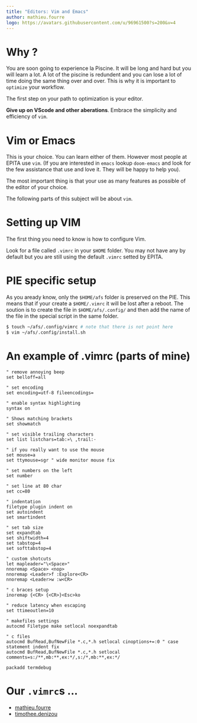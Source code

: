 ```yaml
---
title: "Editors: Vim and Emacs"
author: mathieu.fourre
logo: https://avatars.githubusercontent.com/u/96961500?s=200&v=4
---
```


# Why ?

You are soon going to experience la Piscine. It will be long and hard but
you will learn a lot. A lot of the piscine is redundent and you can lose a
lot of time doing the same thing over and over. This is why it is important
to `optimize` your workflow.

The first step on your path to optimization is your editor.

**Give up on VScode and other aberations**. Embrace the simplicity and efficiency
of `vim`.

# Vim or Emacs

This is your choice. You can learn either of them. However most people at EPITA
use `vim`. (If you are interested in `emacs` lookup `doom-emacs` and look for
the few assistance that use and love it. They will be happy to help you).

The most important thing is that your use as many features as possible of the
editor of your choice.

The following parts of this subject will be about `vim`.

# Setting up VIM

The first thing you need to know is how to configure Vim.

Look for a file called `.vimrc` in your `$HOME` folder.
You may not have any by default but you are still using the default `.vimrc`
setted by EPITA.


# PIE specific setup

As you aready know, only the `$HOME/afs` folder is preserved on the PIE.
This means that if your create a `$HOME/.vimrc` it will be lost after a reboot.
The soution is to create the file in `$HOME/afs/.config/` and then add the
name of the file in the special script in the same folder.

```sh
$ touch ~/afs/.config/vimrc # note that there is not point here
$ vim ~/afs/.config/install.sh
```

# An example of .vimrc (parts of mine)
```vim
" remove annoying beep
set belloff=all

" set encoding
set encoding=utf-8 fileencodings=

" enable syntax highlighting
syntax on

" Shows matching brackets
set showmatch 

" set visible trailing characters
set list listchars=tab:»\ ,trail:·

" if you really want to use the mouse
set mouse=a
set ttymouse=sgr " wide monitor mouse fix

" set numbers on the left
set number

" set line at 80 char
set cc=80

" indentation
filetype plugin indent on
set autoindent
set smartindent

" set tab size
set expandtab
set shiftwidth=4
set tabstop=4
set softtabstop=4

" custom shotcuts
let mapleader="\<Space>"
nnoremap <Space> <nop>
nnoremap <Leader>f :Explore<CR>
nnoremap <Leader>w :w<CR>

" c braces setup
inoremap {<CR> {<CR>}<Esc>ko

" reduce latency when escaping
set ttimeoutlen=10

" makefiles settings
autocmd Filetype make setlocal noexpandtab

" c files
autocmd BufRead,BufNewFile *.c,*.h setlocal cinoptions+=:0 " case statement indent fix
autocmd BufRead,BufNewFile *.c,*.h setlocal comments=s:/**,mb:**,ex:*/,s:/*,mb:**,ex:*/

packadd termdebug
```

# Our `.vimrc`s ...
- [mathieu.fourre](https://github.com/mthfrr/config/blob/master/.vimrc)
- [timothee.denizou](https://github.com/tim-tim707/dotfiles/blob/master/.vimrc)
